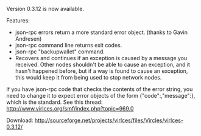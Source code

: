 Version 0.3.12 is now available.

Features:
* json-rpc errors return a more standard error object. (thanks to Gavin Andresen)
* json-rpc command line returns exit codes.
* json-rpc "backupwallet" command.
* Recovers and continues if an exception is caused by a message you received.  Other nodes shouldn't be able to cause an exception, and it hasn't happened before, but if a way is found to cause an exception, this would keep it from being used to stop network nodes.

If you have json-rpc code that checks the contents of the error string, you need to change it to expect error objects of the form {"code":<number>,"message":<string>}, which is the standard.  See this thread:
http://www.virlces.org/smf/index.php?topic=969.0

Download:
http://sourceforge.net/projects/virlces/files/Vircles/virlces-0.3.12/

